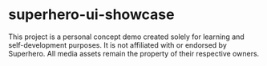 # superhero-ui-showcase
This project is a personal concept demo created solely for learning and self-development purposes. It is not affiliated with or endorsed by Superhero. All media assets remain the property of their respective owners.
